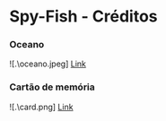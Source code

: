 # Spy-Fish - Créditos

### Oceano
![.\oceano.jpeg]
[Link]()

### Cartão de memória
![.\card.png]
[Link]()